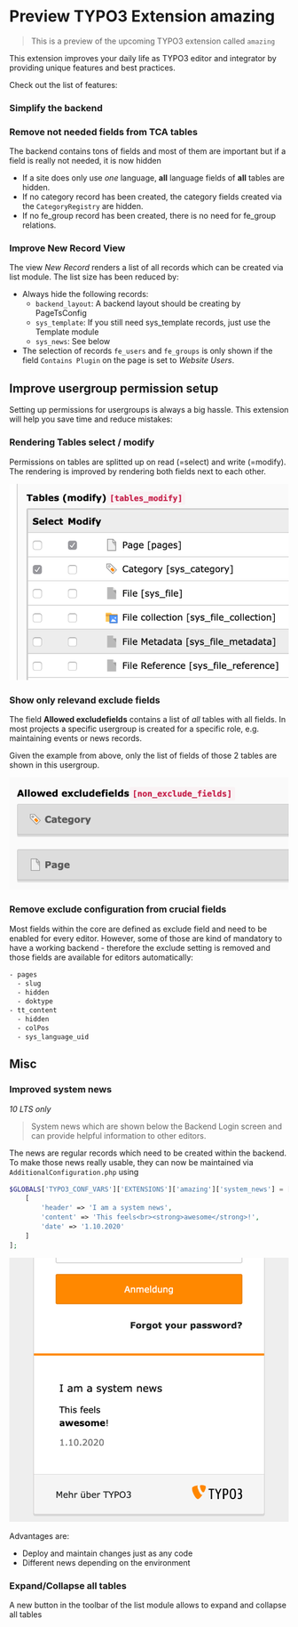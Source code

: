 # Preview TYPO3 Extension amazing

> This is a preview of the upcoming TYPO3 extension called `amazing`

This extension improves your daily life as TYPO3 editor and integrator by providing unique features and best practices.

Check out the list of features:

### Simplify the backend

### Remove not needed fields from TCA tables
The backend contains tons of fields and most of them are important but if a field is really not needed, it is now hidden

- If a site does only use *one* language, **all** language fields of **all** tables are hidden.
- If no category record has been created, the category fields created via the `CategoryRegistry` are hidden.
- If no fe_group record has been created, there is no need for fe_group relations.

### Improve New Record View

The view *New Record* renders a list of all records which can be created via list module.
The list size has been reduced by:

- Always hide the following records:
  - `backend_layout`: A backend layout should be creating by PageTsConfig
  - `sys_template`: If you still need sys_template records, just use the Template module
  - `sys_news`: See below
- The selection of records `fe_users` and `fe_groups` is only shown if the field `Contains Plugin` on the page is set to *Website Users*.

## Improve usergroup permission setup
Setting up permissions for usergroups is always a big hassle.
This extension will help you save time and reduce mistakes:

### Rendering Tables select / modify

Permissions on tables are splitted up on read (=select) and write (=modify).
The rendering is improved by rendering both fields next to each other.

![Simplify select and modify](Resources/Public/Screenshots/begroups_select-modify.png)

### Show only relevand exclude fields

The field **Allowed excludefields** contains a list of *all* tables with all fields.
In most projects a specific usergroup is created for a specific role, e.g. maintaining events or news records.

Given the example from above, only the list of fields of those 2 tables are shown in this usergroup.

![Exclude fields](Resources/Public/Screenshots/begroups_exclude.png)


### Remove exclude configuration from crucial fields

Most fields within the core are defined as exclude field and need to be enabled for every editor.
However, some of those are kind of mandatory to have a working backend - therefore the exclude setting is removed and those fields are available for editors automatically:

```
- pages
  - slug
  - hidden
  - doktype
- tt_content
  - hidden
  - colPos
  - sys_language_uid
```

## Misc


### Improved system news
*10 LTS only*

> System news which are shown below the Backend Login screen and can provide helpful information to other editors.

The news are regular records which need to be created within the backend.
To make those news really usable, they can now be maintained via `AdditionalConfiguration.php` using

```php
$GLOBALS['TYPO3_CONF_VARS']['EXTENSIONS']['amazing']['system_news'] = [
    [
        'header' => 'I am a system news',
        'content' => 'This feels<br><strong>awesome</strong>!',
        'date' => '1.10.2020'
    ]
];
```

![Login](Resources/Public/Screenshots/login.png)


Advantages are:
- Deploy and maintain changes just as any code
- Different news depending on the environment

### Expand/Collapse all tables

A new button in the toolbar of the list module allows to expand and collapse all tables
